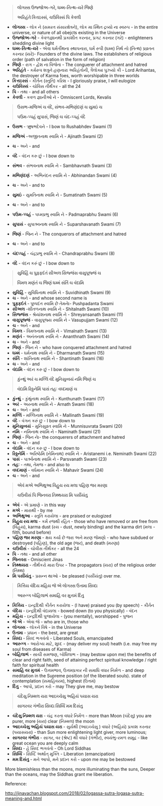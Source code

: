 > **લોગસ્સ ઉજ્જોઅ-ગરે, ધમ્મ-તિત્થ-યરે જિણે**
>
> **અરિહંતે કિતઇસ્સં, ચઉવિસ્સં પિ કેવલી**

- **લોગસ્સ** - લોક ને (સમરત સંસારક્ષેત્રને), લોક મા સ્થિત દ્રવ્યો ના સ્વરુપ - in the entire universe, or nature of all obejcts existing in the Universe
- **ઉજ્જોઅ-ગરે** - કેવળજ્ઞાનથી પ્રકાશીત કરનાર, પ્રગટ કરનાર (ગરે) - enlighteners shedding divine light
- **ધમ્મ-તિત્થ-યરે** - એવા ધર્મર્તીથના સ્થાપનારા, ધર્મ રુપી (ધમ્મ) તિર્થ નો (તિત્થ) પ્રવ્રતન કરનાર (યરે)- Founders of the divine laws. The establishers of religious order (path of salvation in the form of religion)
- **જિણે** - રાગ - દ્વેશ ના વિજેતા - The conguerer of attachment and hatred
- **અરિહંતે** - કર્મરુપ શત્રુને હણનારા અરિહંતોની, ત્રૈલોક્ય પુઝ્યો કી - Lord Arihantas, the destroyer of Karma foes, worth worshipable in three worlds
- **કિત્તઇસ્સં** - કીર્તન (સ્તુતિ) કરિશ - I gloriously praise, I will eulogize
- **ચઉવિસ્સં** - ચોવિસ તીર્થંકર - all the 24
- **પિ** - તથા - and all others
- **કેવલી** - કવળ જ્ઞાનીઓ ને - Omniscent Lords, Kevalis



> **ઉસભ-મજિઅં ચ વંદે, સંભવ-મભિણંદણં ચ સુમઇં ચ**
>
> **પઉમ-પ્પહં સુપાસં, જિણં ચ ચંદ-પ્પહં વંદે**

- **ઉસભ** - ઋુષભદેવને - I bow to Rushabhdev Swami (1)

- **મજિઅં** -અજીતનાથ સ્વામિ ને - Ajinath Swami (2)

- **ચ** - અને - and

- **વંદે** - વંદન કરુ છું - I bow down to

- **સંભવ** - સંભવનાથ સ્વામિ ને - Sambhavnath Swami (3)

- **મભિણંદણં** - અભિનંદન સ્વામિ ને - Abhinandan Swami (4)

- **ચ** - અને - and to

- **સુમઇં** - સુમતિનાથ સ્વામિ ને - Sumatinath Swami (5)

- **ચ** - અને - and to

- **પઉમ-પ્પહં** - પધ્મપ્રભુ સ્વામિ ને - Padmaprabhu Swami (6)

- **સુપાસં** - સુપાશ્ર્વનાથ સ્વામિ ને - Suparshavanath Swami (7)

- **જિણં** - જિન ને - The conquerors of attachment and hatred

- **ચ** - અને - and to

- **ચંદપ્પહં** - ચંદ્રપ્રભુ સ્વામિ ને - Chandraprabhu Swami (8)

- **વંદે** - વંદન કરું છું - I bow down to



> **સુવિહિં ચ પુફ્ફદંતં સીઅલ સિજ્જંસ વાસુપૂજ્જં ચ**
>
> **વિમલ મણંતં ચ જિણં ધમ્મં સંતિં ચ વંદામિ**

- **સુવિહિં** - સુવિધિનાથ સ્વામિ ને - Suvidhinath Swami (9)
- **ચ** - અને - and whose second name is
- **પુફ્ફદંતં** - પુષ્પદંત સ્વામિ છે તેમને।- Pushpadanta Swami
- **સીઅલ** -શીતળનાથ સ્વામિ ને - Shitalnath Swami (10)
- **સિજ્જંસ** - શ્રેયાંશનાથ સ્વામિ ને - Shreyansanath Swami (11)
- **વાસુપૂજ્જં** - વાસુપૂજ્ય સ્વામિ ને - Vasupujjam Swami (12)
- **ચ** - અને - and
- **વિમલ** - વિમલનાથ સ્વામિ ને - Vimalnath Swami (13)
- **મણંતં** - અનંતનાથ સ્વમિ ને - Ananthnath Swami (14)
- **ચ** - અને - and
- **જિણં** - જિન ને - who have conquered attachment and hatred
- **ધમ્મં** - ધર્મનાથ સ્વામિ ને - Dharmanath Swami (15)
- **સંતિં** - શાંતિનાથ સ્વામિ ને - Shantinath Swami (16)
- **ચ** - અને - and
- **વંદામિ** - વંદન કરુ છું - I bow down to



> **કુંન્થું અરં ચ મલ્લિં વંદે મુનિસુવ્વયં નમિ જિણં ચ**
>
> **વંદામિ રિઠ્ઠનેમિં પાસં તહઃ વધ્દમાણં ચ**

- **કુંન્થું** - કુંથુંનાથ સ્વામિ ને - Kunthunath Swami (17)
- **અરં** - અરનાથ સ્વામિ ને - Arnath Swami (18)
- **ચ** - અને - and
- **મલ્લિં** - મલ્લિનાથ સ્વામિે ને - Mallinath Swami (19)
- **વંદે** - વંગન કરું છુ - I bow down to
- **મુનિસુવ્વયં** - મુનિસુવ્રત સ્વામિ ને - Munnisuvrata Swami (20)
- **નમિ** - નમિનાથ સ્વામિ ને - Naminath Swami (21)
- **જિણં** - જિન ને।- the conquerers of attachment and hatred
- **ચ** - અને - and
- **વંદામિ** - વંદન કરુ છુ - I bow down to
- **રિઠ્ઠનેમિં** - અરિષ્ઠેમિ (નેમિનાથ) સ્વામિ ને - Aristanemi i.e. Neminath Swami (22)
- **પાસં** - પાર્શ્ર્વનાથ સ્વામિ ને - Parsvanath Swami (23)
- **તહઃ** - તથા, તેમજ - and also to
- **વધ્દમાણં** - વર્ધમાન સ્વામિ ને - Mahavir Swami (24)
- **ચ** - અને - and



> **એવં મએ અભિથુઆ વિહુય રય મલા પહિણ જર મરણા**
>
> **ચઉવીસં પિ જિનવરા તિથ્થયરા મિ પસીંયંતુ**

- **એવં** - એ પ્રમાણે - in this way
- **મએ** - મારાથી - by me
- **અભિથુઆ** - સ્તુતિ કરાયેલા - are praised or eulogized
- **વિહુય રય મલા** - કર્મ રજથી રહિત - those who have removed  or are free from (વિહુય), karma dust (રય - dust, newly binding) and the karma dirt (મલા -  filth, bound before)
- **પહિણ જર મરણા** - ક્ષય કર્યા છે જરા અને મરણ જેમણો - who have subdued or destroyed (પહિણ), the old age (જર), and death (મરણા)
- **ચઉવીસં** - ચોવીસ તીર્થકર - all the 24
- **પિ** - તથા - and all other
- **જિનવરા** - Omiscient Jinas
- **તિથ્થયરા** - તીર્થંકરો મારા ઉપર - The propagators (યરા) of the religious order (તિથ્થ)
- **મિ પસીંયંતુ** - પ્રસન્ન થાઓ - be pleased (પસીંયંતુ) over me.



> **કિત્તિય વંદિય મહિય જે એ લોગસ્સ ઉત્તમા સિધ્દા**
>
> **આરુગ્ગ બોહિલાભં સમાહિ વર મુત્તમં દિંતુ**

- **કિત્તિય** - ઇન્દ્રદિથી કીર્તન કરાયેલા - (I have) praised you (by speech) - કીર્તન
- **વંદિય** - ઇન્દ્રદિથી વંદાયલા - bowed down (to you physically) - વંદન
- **મહિય** - ઇન્દ્રદિથી પુજાયેલા - (you mentally), worshipped - પુજન
- **જે એ** - એવા જે - who are in, those who
- **લોગસ્સ** - લોકને વિષે - in the Universe
- **ઉત્તમા** - પ્રધાન - the best, are great
- **સિધ્દા** - સિધ્દ ભગવંતો - Liberated Souls, emancipated
- **આરુગ્ગ** - આરોગ્ય માટે, શુધ્દ - (may deliver my soul) heath (i.e. may free my soul from diseases of Karma)
- **બોહિલાભં** - સાચી સમજણ, બોધિલાભ - (may bestow upon me) the benefits of clear and right faith, seed of attaining perfect spiritual knowledge / right faith for spiritual health
- **સમાહિ વર મુત્તમં** - ઉત્તમભાવ, ઉત્તમપ્રકાર ની સમાધિ વધાર નિર્મળ - and deep meditation in the Supreme position (of the liberated souls). state of contemplation (સમાહિવરમ), highest (ઉત્તમં)
- **દિંતુ** - આપો, પ્રદાન કરો - may They give me, may bestow



> **ચંદેસુ નિમ્મલ યરા આઇચ્ચેસુ અહિયં પયાસ યરા**
>
> **સાગરવર ગંભીરા સિધ્દા સિધ્ધિં મમ દિસંતુ**

- **ચંદેસુ નિમ્મલ યરા** - ચંદ્ર કરતા વધારે નિર્મળ - more than Moon (ચંદેસુ) you are purer, more (યરા) clear (નિમ્મલ)  the moon
- **આઇચ્ચેસુ અહિયં પયાસ યરા** - સુર્યથી (આઇચ્ચેસુ ) વધારે (અહિયં) પ્રકાશ કરનાર (પયાસયરા) - than Sun more enlightening light giver, more luminous;
- **સાગરવર ગંભીરા** - સાગર, વર (શ્રેષ્ટ) થી વધારે (ગંભીર), સ્વયંભુ-રમળ સમુદ્ર - like great ocean you are deeply calm
- **સિધ્દા** - હે સિધ્દ ભગવંતો - Oh Lord Siddhas
- **સિધ્ધિં** - સિધ્દિ અર્થાત્ મુક્તિ - Liberation (emancipation)
- **મમ દિસંતુ** - મને આપો, મને પ્રદાન કરો - upon me may be bestowed

More blemishless than the moons, more illuminating than the suns, Deeper than the oceans, may the Siddhas grant me liberation.



Reference:

http://jinavachan.blogspot.com/2018/02/logassa-sutra-logasa-sutra-meaning-and.html